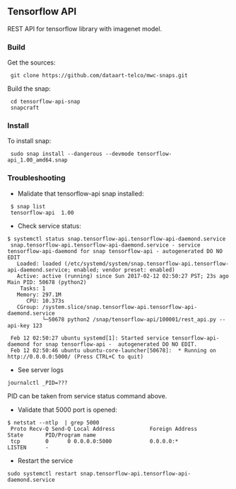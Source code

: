 ## Tensorflow API
REST API for tensorflow library with imagenet model.
### Build
Get the sources:
```
 git clone https://github.com/dataart-telco/mwc-snaps.git
 ```
Build the snap:
```
 cd tensorflow-api-snap
 snapcraft
```
### Install
To install snap:
```
 sudo snap install --dangerous --devmode tensorflow-api_1.00_amd64.snap
```
### Troubleshooting
- Мalidate that tensorflow-api snap installed:
```
 $ snap list
 tensorflow-api  1.00
```
- Сheck service status:
```
$ systemctl status snap.tensorflow-api.tensorflow-api-daemond.service
 snap.tensorflow-api.tensorflow-api-daemond.service - service tensorflow-api-daemond for snap tensorflow-api - autogenerated DO NO EDIT
   Loaded: loaded (/etc/systemd/system/snap.tensorflow-api.tensorflow-api-daemond.service; enabled; vendor preset: enabled)
   Active: active (running) since Sun 2017-02-12 02:50:27 PST; 23s ago
Main PID: 50678 (python2)
    Tasks: 1
   Memory: 297.1M
      CPU: 10.373s
   CGroup: /system.slice/snap.tensorflow-api.tensorflow-api-daemond.service
           └─50678 python2 /snap/tensorflow-api/100001/rest_api.py --api-key 123
 
 Feb 12 02:50:27 ubuntu systemd[1]: Started service tensorflow-api-daemond for snap tensorflow-api -  autogenerated DO NO EDIT.
 Feb 12 02:50:46 ubuntu ubuntu-core-launcher[50678]:  * Running on http://0.0.0.0:5000/ (Press CTRL+C to quit)
 ```
- See server logs
```
journalctl _PID=???
```
PID can be taken from service status command above.
- Validate that 5000 port is opened:
```
$ netstat --ntlp  | grep 5000
 Proto Recv-Q Send-Q Local Address           Foreign Address         State       PID/Program name
 tcp        0      0 0.0.0.0:5000            0.0.0.0:*               LISTEN      -
```
- Restart the service
```
sudo systemctl restart snap.tensorflow-api.tensorflow-api-daemond.service
```
